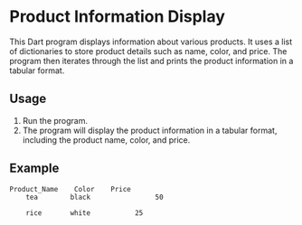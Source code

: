 # Product Information Display

This Dart program displays information about various products. It uses a list of dictionaries to store product details such as name, color, and price. The program then iterates through the list and prints the product information in a tabular format.

## Usage

1. Run the program.
2. The program will display the product information in a tabular format, including the product name, color, and price.

## Example

```
Product_Name    Color    Price
    tea        black    		    50  

    rice       white 		   25  
```

